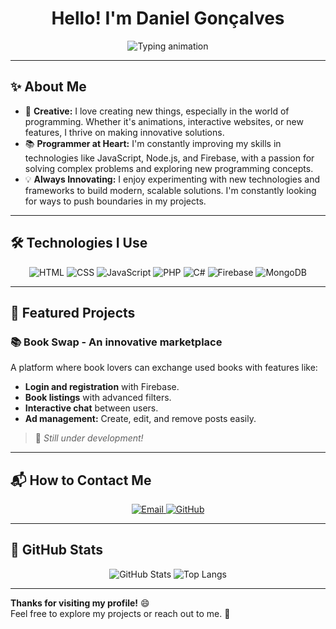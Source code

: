 <h1 align="center">Hello! I'm Daniel Gonçalves</h1>

<p align="center">
  <img src="https://readme-typing-svg.herokuapp.com?font=Fira+Code&weight=600&size=25&pause=1000&color=2AA9F7&center=true&vCenter=true&width=500&lines=Software+Engineer;Passionate+about+Programming;Always+Creating+Something+New" alt="Typing animation" />
</p>

---

## ✨ About Me
- 🎨 **Creative:** I love creating new things, especially in the world of programming. Whether it's animations, interactive websites, or new features, I thrive on making innovative solutions.
- 📚 **Programmer at Heart:** I'm constantly improving my skills in technologies like JavaScript, Node.js, and Firebase, with a passion for solving complex problems and exploring new programming concepts.
- 💡 **Always Innovating:** I enjoy experimenting with new technologies and frameworks to build modern, scalable solutions. I'm constantly looking for ways to push boundaries in my projects.

---

## 🛠 Technologies I Use
<div align="center">
  <img src="https://img.shields.io/badge/-HTML5-E34F26?style=flat-square&logo=html5&logoColor=white" alt="HTML" />
  <img src="https://img.shields.io/badge/-CSS3-1572B6?style=flat-square&logo=css3&logoColor=white" alt="CSS" />
  <img src="https://img.shields.io/badge/-JavaScript-F7DF1E?style=flat-square&logo=javascript&logoColor=black" alt="JavaScript" />
  <img src="https://img.shields.io/badge/-PHP-777BB4?style=flat-square&logo=php&logoColor=white" alt="PHP" />
  <img src="https://img.shields.io/badge/-C%23-239120?style=flat-square&logo=c-sharp&logoColor=white" alt="C#" />
  <img src="https://img.shields.io/badge/-Firebase-FFCA28?style=flat-square&logo=firebase&logoColor=black" alt="Firebase" />
  <img src="https://img.shields.io/badge/-MongoDB-47A248?style=flat-square&logo=mongodb&logoColor=white" alt="MongoDB" />
</div>

---

## 🌟 Featured Projects
### 📚 **Book Swap - An innovative marketplace**
A platform where book lovers can exchange used books with features like:
- **Login and registration** with Firebase.
- **Book listings** with advanced filters.
- **Interactive chat** between users.
- **Ad management:** Create, edit, and remove posts easily.

> 🚧 *Still under development!*

---

## 📬 How to Contact Me
<div align="center">
  <a href="mailto:danielcatgon04@gmail.com">
    <img src="https://img.shields.io/badge/-danielcatgon04@gmail.com-D14836?style=for-the-badge&logo=gmail&logoColor=white" alt="Email" />
  </a>
  <a href="https://github.com/danielcatgon04">
    <img src="https://img.shields.io/badge/-GitHub-181717?style=for-the-badge&logo=github&logoColor=white" alt="GitHub" />
  </a>
</div>

---

## 🧮 GitHub Stats
<div align="center">
  <img src="https://github-readme-stats.vercel.app/api?username=danielcatgon04&show_icons=true&theme=tokyonight&hide=stars" alt="GitHub Stats" />
  <img src="https://github-readme-stats.vercel.app/api/top-langs/?username=danielcatgon04&layout=compact&theme=tokyonight" alt="Top Langs" />
</div>

---

**Thanks for visiting my profile!** 😄  
Feel free to explore my projects or reach out to me. 🚀

